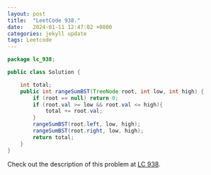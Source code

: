 ```yaml
---
layout: post
title:  "LeetCode 938."
date:   2024-01-11 12:47:02 +0800
categories: jekyll update
tags: Leetcode
---
```


```java
package lc_938;

public class Solution {

    int total;
    public int rangeSumBST(TreeNode root, int low, int high) {
        if (root == null) return 0;
        if (root.val >= low && root.val <= high){
            total += root.val;
        }
        rangeSumBST(root.left, low, high);
        rangeSumBST(root.right, low, high);
        return total;
    }
}
```

Check out the description of this problem at [LC 938][LC-938].

[LC-938]: https://leetcode.com/problemset/?search=938&page=1
